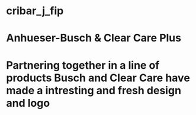 # cribar_j_fip

# Anhueser-Busch & Clear Care Plus

# Partnering together in a line of products Busch and Clear Care have made a intresting and fresh design and logo